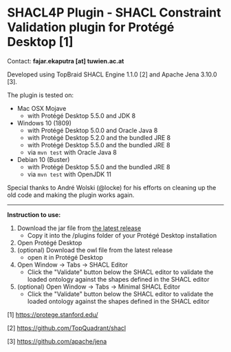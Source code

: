 # SHACL4P Plugin - SHACL Constraint Validation plugin for Protégé Desktop [1]

Contact: **fajar.ekaputra [at] tuwien.ac.at**

Developed using TopBraid SHACL Engine 1.1.0 [2] and Apache Jena 3.10.0 [3].

The plugin is tested on:

- Mac OSX Mojave
    - with Protégé Desktop 5.5.0 and JDK 8
- Windows 10 (1809)
    - with Protégé Desktop 5.0.0 and Oracle Java 8
    - with Protégé Desktop 5.2.0 and the bundled JRE 8
    - with Protégé Desktop 5.5.0 and the bundled JRE 8
    - via `mvn test` with Oracle Java 8
- Debian 10 (Buster)
    - with Protégé Desktop 5.5.0 and the bundled JRE 8
    - via `mvn test` with OpenJDK 11

Special thanks to André Wolski (@locke) for his efforts on cleaning up the old code and making the plugin works again.

----

**Instruction to use:**
1. Download the jar file from [the latest release](https://github.com/fekaputra/shacl-plugin/releases)
    * Copy it into the /plugins folder of your Protégé Desktop installation
1. Open Protégé Desktop
1. (optional) Download the owl file from the latest release
    * open it in Protégé Desktop
1. Open Window -> Tabs -> SHACL Editor
    * Click the "Validate" button below the SHACL editor to validate the loaded ontology against the shapes defined in the SHACL editor
1. (optional) Open Window -> Tabs -> Minimal SHACL Editor
    * Click the "Validate" button below the SHACL editor to validate the loaded ontology against the shapes defined in the SHACL editor

[1] https://protege.stanford.edu/

[2] https://github.com/TopQuadrant/shacl

[3] https://github.com/apache/jena
